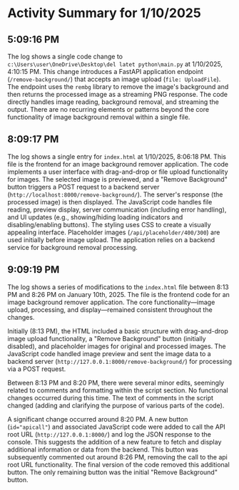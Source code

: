 # Activity Summary for 1/10/2025

## 5:09:16 PM
The log shows a single code change to `c:\Users\user\OneDrive\Desktop\del latet python\main.py` at 1/10/2025, 4:10:15 PM.  This change introduces a FastAPI application endpoint (`/remove-background/`) that accepts an image upload (`file: UploadFile`). The endpoint uses the `rembg` library to remove the image's background and then returns the processed image as a streaming PNG response.  The code directly handles image reading, background removal, and streaming the output. There are no recurring elements or patterns beyond the core functionality of image background removal within a single file.


## 8:09:17 PM
The log shows a single entry for `index.html` at 1/10/2025, 8:06:18 PM.  This file is the frontend for an image background remover application.  The code implements a user interface with drag-and-drop or file upload functionality for images.  The selected image is previewed, and a "Remove Background" button triggers a POST request to a backend server (`http://localhost:8000/remove-background/`). The server's response (the processed image) is then displayed.  The JavaScript code handles file reading, preview display,  server communication (including error handling), and UI updates (e.g., showing/hiding loading indicators and disabling/enabling buttons).  The styling uses CSS to create a visually appealing interface.  Placeholder images (`/api/placeholder/400/300`) are used initially before image upload.  The application relies on a backend service for background removal processing.


## 9:09:19 PM
The log shows a series of modifications to the `index.html` file between 8:13 PM and 8:26 PM on January 10th, 2025.  The file is the frontend code for an image background remover application. The core functionality—image upload, processing, and display—remained consistent throughout the changes.

Initially (8:13 PM), the HTML included a basic structure with drag-and-drop image upload functionality,  a "Remove Background" button (initially disabled), and placeholder images for original and processed images.  The JavaScript code handled image preview and sent the image data to a backend server (`http://127.0.0.1:8000/remove-background/`) for processing via a POST request.

Between 8:13 PM and 8:20 PM, there were several minor edits, seemingly related to  comments and formatting within the script section.  No functional changes occurred during this time.  The text of comments in the script changed (adding and clarifying the purpose of various parts of the code).


A significant change occurred around 8:20 PM. A new button (`id="apicall"`) and associated JavaScript code were added to call the API root URL (`http://127.0.0.1:8000/`) and log the JSON response to the console. This suggests the addition of a new feature to fetch and display additional information or data from the backend.  This button was subsequently commented out around 8:26 PM, removing the call to the api root URL functionality.  The final version of the code removed this additional button.  The only remaining button was the initial "Remove Background" button.

